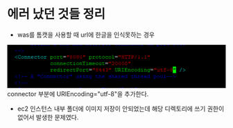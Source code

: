 # 에러 났던 것들 정리

* was를 톰캣을 사용할 때 url에 한글을 인식못하는 경우

![](../assets/aws/tomcat인코딩.PNG)
connector 부분에 URIEncoding="utf-8"을 추가한다.

* ec2 인스턴스 내부 폴더에 이미지 저장이 안되었는데 해당 디렉토리에 쓰기 권한이 없어서 발생한 문제였다.